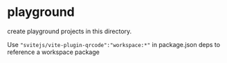 # playground

create playground projects in this directory.

Use `"svitejs/vite-plugin-qrcode":"workspace:*"` in package.json deps to reference a workspace package
